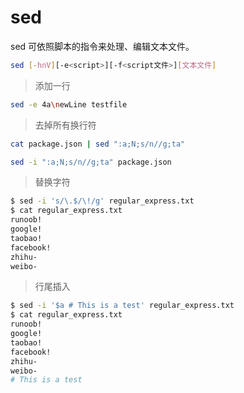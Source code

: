 # sed


sed 可依照脚本的指令来处理、编辑文本文件。


``` bash
sed [-hnV][-e<script>][-f<script文件>][文本文件]
```

> 添加一行

``` bash
sed -e 4a\newLine testfile 
```
> 去掉所有换行符

``` bash
cat package.json | sed ":a;N;s/n//g;ta"

sed -i ":a;N;s/n//g;ta" package.json
```

> 替换字符

``` bash
$ sed -i 's/\.$/\!/g' regular_express.txt
$ cat regular_express.txt 
runoob!
google!
taobao!
facebook!
zhihu-
weibo-

```

> 行尾插入

``` bash
$ sed -i '$a # This is a test' regular_express.txt
$ cat regular_express.txt 
runoob!
google!
taobao!
facebook!
zhihu-
weibo-
# This is a test

```



